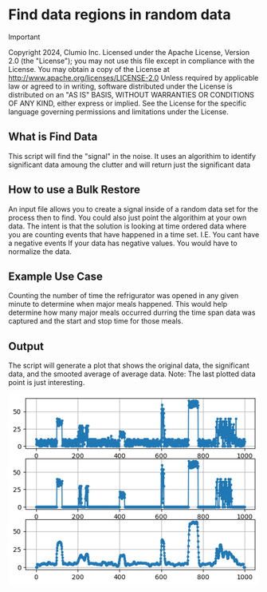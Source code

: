 # Find data regions in random data

> [!IMPORTANT]
> Copyright 2024, Clumio Inc.
> Licensed under the Apache License, Version 2.0 (the "License");
> you may not use this file except in compliance with the License.
> You may obtain a copy of the License at
>    http://www.apache.org/licenses/LICENSE-2.0
> Unless required by applicable law or agreed to in writing, software
> distributed under the License is distributed on an "AS IS" BASIS,
> WITHOUT WARRANTIES OR CONDITIONS OF ANY KIND, either express or implied.
> See the License for the specific language governing permissions and
> limitations under the License.

## What is Find Data
This script will find the "signal" in the noise.  It uses an algorithim to identify significant data amoung the clutter and will return just the significant data

## How to use a Bulk Restore
An input file allows you to create a signal inside of a random data set for the process then to find.  You could also just point the algorithim at your own data.
The intent is that the solution is looking at time ordered data where you are counting events that have happened in a time set.  I.E. You cant have a negative events
If your data has negative values.  You would have to normalize the data.

## Example Use Case
Counting the number of time the refrigurator was opened in any given minute to determine when major meals happened.  This would help determine how many major meals occurred
durring the time span data was captured and the start and stop time for those meals.

## Output
The script will generate a plot that shows the original data, the significant data, and the smooted average of average data.  Note:  The last plotted data point is just interesting.

![Alt text](data_plot.png)
